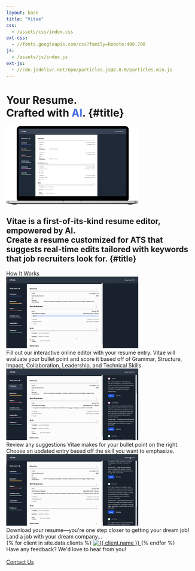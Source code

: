```yaml
---
layout: base
title: "Vitae"
css:
  - /assets/css/index.css
ext-css:
  - //fonts.googleapis.com/css?family=Roboto:400,700
js:
  - /assets/js/index.js
ext-js:
  - //cdn.jsdelivr.net/npm/particles.js@2.0.0/particles.min.js
---
```


<div id="header" class="cut1" markdown="1">

<div id="header-inner" markdown="1">

# Your Resume. <br> Crafted with <span style="color:royalblue">AI</span>. {#title}

<style>
img {
  max-width: 70%;
  height: auto;
}
</style>

<img class="mockup" alt="mockup" src="/assets/img/macbook-mockup.png"/>

## Vitae is a first-of-its-kind resume editor, empowered by AI. <br> Create a resume customized for ATS that suggests real-time edits tailored with keywords that job recruiters look for. {#title}

</div>

<div id="particles-js"></div>

</div>

<div id="main-sections">

<div id="demo" class="page-section black-section">
  <div id="demo">
    <div class="section-title">How It Works</div>
    <div id="demo-list">
      <div class="demo">
        <img class="demo-img" alt="Demo gif" src="/assets/img/demo_1.gif" />
        <div class="demo-text">Fill out our interactive online editor with your resume entry. Vitae will evaluate your bullet point and score it based off of Grammar, Structure, Impact, Collaboration, Leadership, and Technical Skills.</div>
        </div>
      <div class="demo">
        <img class="demo-img" alt="Demo gif" src="/assets/img/demo_2.gif" />
        <div class="demo-text">Review any suggestions Vitae makes for your bullet point on the right. Choose an updated entry based off the skill you want to emphasize.</div>
      </div>
      <div id="demo-break"></div>
      <div class="demo">
        <img class="demo-img" alt="Demo gif" src="/assets/img/demo_3.gif" />
        <div class="demo-text">Download your resume—you're one step closer to getting your dream job!
</div>
    </div>
  </div>
</div>

<div id="clients-out" class="page-section">
  <div id="clients">
    <div class="section-title">Land a job with your dream company... </div>
    <div id="client-logos">
      {% for client in site.data.clients %}
        <a class="client-img" href="{{ client.url }}" title="{{ client.name }}">
          <img alt="{{ client.name }}" src="/assets/img/logos/{{ client.img }}" />
        </a>
      {% endfor %}
    </div>
  </div>
</div>

<div class="cut-buffer"></div>

<div id="cta-out" class="page-section">
  <div id="cta">
    <div class="section-title">Have any feedback? We'd love to hear from you!</div><br/>
  </div>
  <a href="/contact" class="actionbtn">
    <span class="far fa-envelope" aria-hidden="true"></span>
    Contact Us
  </a>
</div>

</div>
